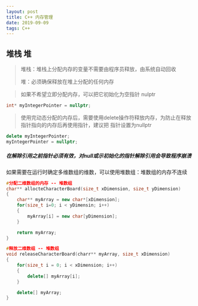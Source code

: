 ```yaml
---
layout: post
title: C++ 内存管理
date: 2019-09-09
tags: C++  
---
```


## 堆栈 堆

> 堆栈：堆栈上分配内存的变量不需要由程序员释放，由系统自动回收
>
> 堆：必须确保释放在堆上分配的任何内存

> 如果不希望立即分配内存，可以把它初始化为空指针 nulptr

```c++
int* myIntegerPointer = nullptr;
```

> 使用完动态分配的内存后，需要使用delete操作符释放内存，为防止在释放指针指向的内存后再使用指针，建议把 指针设置为nullptr

```c++
delete myIntegerPointer;
myIntegerPointer = nullptr;
```

##### 在解除引用之前指针必须有效，对null或示初始化的指针解除引用会导致程序崩溃



如果需要在运行时确定多维数组的维数，可以使用堆数组：堆数组的内存不连续

```c++
#分配二维数组的内存 -- 堆数组
char** allocteCharacterBoard(size_t xDimension, size_t yDimension)
{
    char** myArray = new char*[xDimension];
    for(size_t i=0; i < yDimensin; i++)
    {
        myArray[i] = new char[yDimension];
    }

    return myArray;
}
```

```c++
#释放二维数组 -- 堆数组
void releaseCharacterBoard(charr** myArray, size_t xDimension)
{
    for(size_t i = 0; i < xDimension; i++)
    {
        delete[] myArray[i];
    }

    delete[] myArray;
}
```